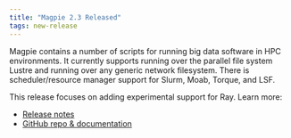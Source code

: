 ```yaml
---
title: "Magpie 2.3 Released"
tags: new-release
---
```


Magpie contains a number of scripts for running big data software in HPC environments. It currently supports running over the parallel file system Lustre and running over any generic network filesystem. There is scheduler/resource manager support for Slurm, Moab, Torque, and LSF.

This release focuses on adding experimental support for Ray. Learn more:
- [Release notes](https://github.com/LLNL/magpie/releases/tag/2.3)
- [GitHub repo & documentation](https://github.com/LLNL/magpie)
